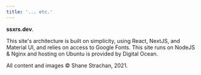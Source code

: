 ```yaml
---
title: '... etc.'
---
```


**ssxrs.dev**.

This site's architecture is built on simplicity, using React, NextJS, and Material UI, and relies on access to Google Fonts. This site runs on NodeJS & Nginx and hosting on Ubuntu is provided by Digital Ocean.

All content and images © Shane Strachan, 2021. 